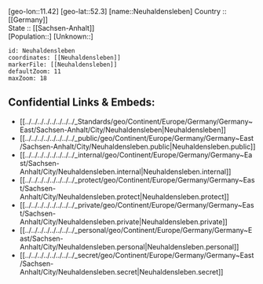 ﻿---
location: [52.3,11.42] 
mapzoom: [7,12] 
mapmarker: city 
type: City
tags:
- geo/City


SpocWebEntityId: 32826
isDeleted: false
confidential: public

---
[geo-lon::11.42] 
[geo-lat::52.3] 
[name::Neuhaldensleben] 
Country :: [[Germany]]  
State :: [[Sachsen-Anhalt]]  
[Population::] 
[Unknown::] 


```leaflet
id: Neuhaldensleben
coordinates: [[Neuhaldensleben]] 
markerFile: [[Neuhaldensleben]] 
defaultZoom: 11 
maxZoom: 18
```


## Confidential Links & Embeds: 
- [[../../../../../../../../_Standards/geo/Continent/Europe/Germany/Germany~East/Sachsen-Anhalt/City/Neuhaldensleben|Neuhaldensleben]] 
- [[../../../../../../../../_public/geo/Continent/Europe/Germany/Germany~East/Sachsen-Anhalt/City/Neuhaldensleben.public|Neuhaldensleben.public]] 
- [[../../../../../../../../_internal/geo/Continent/Europe/Germany/Germany~East/Sachsen-Anhalt/City/Neuhaldensleben.internal|Neuhaldensleben.internal]] 
- [[../../../../../../../../_protect/geo/Continent/Europe/Germany/Germany~East/Sachsen-Anhalt/City/Neuhaldensleben.protect|Neuhaldensleben.protect]] 
- [[../../../../../../../../_private/geo/Continent/Europe/Germany/Germany~East/Sachsen-Anhalt/City/Neuhaldensleben.private|Neuhaldensleben.private]] 
- [[../../../../../../../../_personal/geo/Continent/Europe/Germany/Germany~East/Sachsen-Anhalt/City/Neuhaldensleben.personal|Neuhaldensleben.personal]] 
- [[../../../../../../../../_secret/geo/Continent/Europe/Germany/Germany~East/Sachsen-Anhalt/City/Neuhaldensleben.secret|Neuhaldensleben.secret]] 
